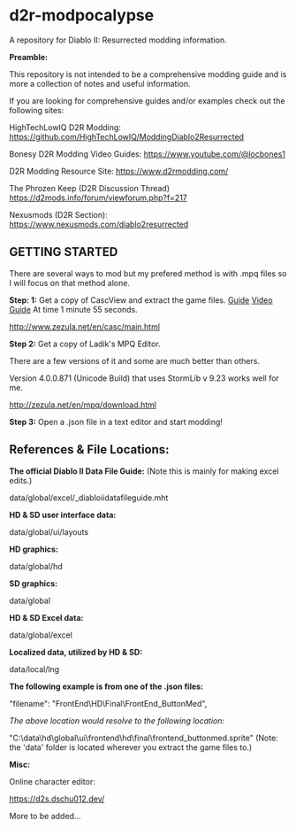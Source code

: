# d2r-modpocalypse

A repository for Diablo II: Resurrected modding information.

**Preamble:**

This repository is not intended to be a comprehensive modding guide and is more a collection of notes and useful information.

If you are looking for comprehensive guides and/or examples check out the following sites:

HighTechLowIQ D2R Modding:
https://github.com/HighTechLowIQ/ModdingDiablo2Resurrected

Bonesy D2R Modding Video Guides:
https://www.youtube.com/@locbones1

D2R Modding Resource Site:
https://www.d2rmodding.com/

The Phrozen Keep (D2R Discussion Thread)
https://d2mods.info/forum/viewforum.php?f=217

Nexusmods (D2R Section):
https://www.nexusmods.com/diablo2resurrected

## **GETTING STARTED**

There are several ways to mod but my prefered method is with .mpq files so I will focus on that method alone.

**Step: 1:** Get a copy of CascView and extract the game files. [Guide](https://www.reddit.com/r/Diablo/comments/pv8pot/d2r_modding_guide/) [Video Guide](https://www.youtube.com/watch?v=lZTTq7MXZ5w) At time 1 minute 55 seconds.

http://www.zezula.net/en/casc/main.html

**Step 2:** Get a copy of Ladik's MPQ Editor.

There are a few versions of it and some are much better than others.

Version 4.0.0.871 (Unicode Build) that uses StormLib v 9.23 works well for me.

http://zezula.net/en/mpq/download.html

**Step 3:** Open a .json file in a text editor and start modding!

## **References & File Locations:**

**The official Diablo II Data File Guide:** (Note this is mainly for making excel edits.)

data/global/excel/_diabloiidatafileguide.mht

**HD & SD user interface data:**

data/global/ui/layouts

**HD graphics:**

data/global/hd

**SD graphics:**

data/global

**HD & SD Excel data:**

data/global/excel

**Localized data, utilized by HD & SD:**

data/local/lng

**The following example is from one of the .json files:**

"filename": "FrontEnd\\HD\\Final\\FrontEnd_ButtonMed",

*The above location would resolve to the following location:*

"C:\data\hd\global\ui\frontend\hd\final\frontend_buttonmed.sprite" (Note: the 'data' folder is located wherever you extract the game files to.)

**Misc:**

Online character editor:

https://d2s.dschu012.dev/


More to be added...
